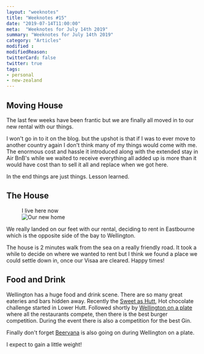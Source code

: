 ```yaml
---
layout: "weeknotes"
title: "Weeknotes #15"
date: "2019-07-14T11:00:00"
meta:  "Weeknotes for July 14th 2019"
summary: "Weeknotes for July 14th 2019"
category: "Articles"
modified :
modifiedReason:
twitterCard: false
twitter: true
tags:
- personal
- new-zealand
---
```


## Moving House

The last few weeks have been frantic but we are finally all moved in to our new rental with our things.

I won't go in to it on the blog. but the upshot is that if I was to ever move to another country again I don't think many of my things would come with me. The enormous cost and hassle it introduced along with the extended stay in Air BnB's while we waited to receive everything all added up is more than it would have cost than to sell it all and replace when we got here.

In the end things are just things. Lesson learned.



## The House

<figure>
<figcaption>I live here now</figcaption>
<img src="{{site.url}}/images/blog/2019-07-14/house.jpg" alt="Our new home">
</figure>

We really landed on our feet with our rental, deciding to rent in Eastbourne which is the opposite side of the bay to Wellington.

The house is 2 minutes walk from the sea on a really friendly road. It took a while to decide on where we wanted to rent but I think we found a place we could settle down in, once our Visaa are cleared. Happy times!

## Food and Drink

Wellington has a huge food and drink scene. There are so many great eateries and bars hidden away. Recently the [Sweet as Hutt](https://www.facebook.com/sweetaschallenge/), Hot chocolate challenge started in Lower Hutt. Followed shortly by [Wellington on a plate](https://visawoap.com/) where all the restaurants compete, then there is the best burger competition. During the event there is also a competition for the best Gin.

Finally don't forget [Beervana](https://beervana.co.nz/) is also going on during Wellington on a plate.

I expect to gain a little weight!
